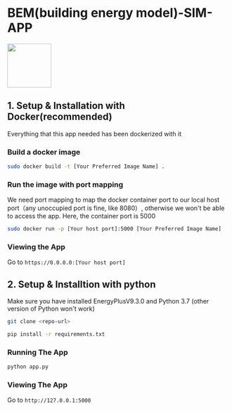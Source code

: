 # BEM(building energy model)-SIM-APP

<img src="image/homepage.png" width="100">

## 1. Setup & Installation with Docker(recommended)
Everything that this app needed has been dockerized with it

### Build a docker image

```bash
sudo docker build -t [Your Preferred Image Name] .
```

### Run the image with port mapping
We need port mapping to map the docker container port to our local host port（any unoccupied port is fine, like 8080）, otherwise we won't be able to access the app. Here, the container port is 5000

```bash
sudo docker run -p [Your host port]:5000 [Your Preferred Image Name]
```

### Viewing the App
Go to `https://0.0.0.0:[Your host port]`

## 2. Setup & Installtion with python

Make sure you have installed EnergyPlusV9.3.0 and Python 3.7 (other version of Python won't work)

```bash
git clone <repo-url>
```

```bash
pip install -r requirements.txt
```

### Running The App

```bash
python app.py
```

### Viewing The App

Go to `http://127.0.0.1:5000`
